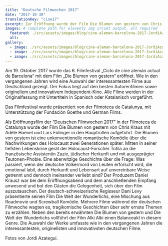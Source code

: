 ```yaml
---
title: "Deutsche Filmwochen 2017"
date: "2017-10-30"
translationKey: "cine17"
excerpt: Zur Eröffnung wurde der Film Die Blumen von gestern von Chris Kraus mit Adèle Haenel und Lars Eidinger in den Hauptrollen aufgeführt.
images: # complete path for eleventy img srcset output, alt required
  featured: ./src/assets/images/blog/cine-aleman-barcelona-2017-JordiAzategui-04.jpg
  alt:
gallery:
  - image: ./src/assets/images/blog/cine-aleman-barcelona-2017-JordiAzategui-12.jpg
  - image: ./src/assets/images/blog/cine-aleman-barcelona-2017-JordiAzategui-09.jpg
  - image: ./src/assets/images/blog/cine-aleman-barcelona-2017-JordiAzategui-05.jpg
---
```


Am 19. Oktober 2017 wurde das 6. Filmfestival „Ciclo de cine alemán actual de Barcelona“ mit dem Film „Die Blumen von gestern“ eröffnet. Wie in den vergangenen Jahren wird eine Auswahl der interessantesten Filme aus Deutschland gezeigt. Der Fokus liegt auf den besten Autorenfilmen sowie originellem und innovativem Independent-Kino. Alle Filme werden in der Originalfassung mit Untertiteln in Spanisch oder Katalanisch vorgeführt.

Das Filmfestival wurde präsentiert von der Filmoteca de Catalunya, mit Unterstützung der Fundación Goethe und German Films.

Als Eröffnungsfilm der “Deutschen Filmwochen 2017” in der Filmoteca de Catalunya wurde der Film Die Blumen von gestern von Chris Kraus mit Adèle Haenel und Lars Eidinger in den Hauptrollen aufgeführt. Die Blumen von gestern ist eine unkonventionelle romantische Komödie über die Nachwirkungen des Holocaust zwei Generationen später. Mitten in seiner tiefsten Lebenskrise gerät der Holocaust-Forscher Totila an die französische Assistentin Zazie, jüdischer Herkunft und mit ausgeprägter Teutonen-Phobie. Eine aberwitzige Geschichte über die Frage: Was passiert, wenn der deutsche Völkermord von Leuten erforscht wird, die emotional labil, durch Herkunft und Lebensart auf unvereinbare Weise getrennt und dennoch ineinander verliebt sind? Der Produzent Daniel Krausz war bei dem Eröffnungsabend und dem anschließenden Empfang anwesend und bot den Gästen die Gelegenheit, sich über den Film auszutauschen. Der deutsch-schweizerische Regisseur Dani Levy präsentierte seinen Film Die Welt der Wunderlichs, eine Mischung aus Roadmovie und Screwball Komödie. Mehrere Filme während der deutschen Filmwoche wagten es, tragikomische Geschichten über sehr ernste Themen zu erzählen. Neben den bereits erwähnten Die Blumen von gestern und Die Welt der Wunderlichs vollführt der Film Alki Alki einen Balanceakt in diesem Genre. Die Auswahl der Werke umfasste wie in den vergangenen Jahren die interessantesten, originellsten und innovativsten deutschen Filme.

Fotos von Jordi Azategui.
